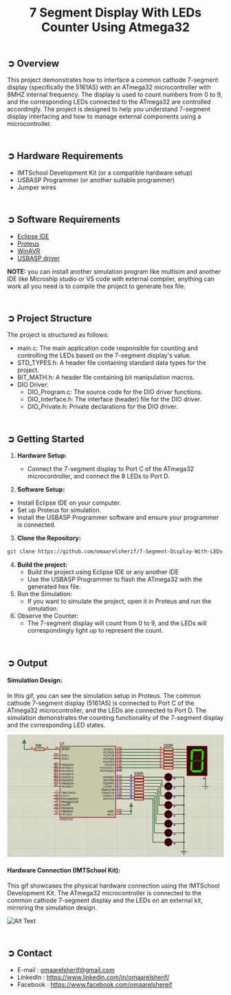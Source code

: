 <!-- PROJECT TITLE -->
<h1 align="center">7 Segment Display With LEDs Counter Using Atmega32</h1>

<!-- OVERVIEW -->
## <br>**➲ Overview**
This project demonstrates how to interface a common cathode 7-segment display (specifically the 5161AS) with an ATmega32 microcontroller with 8MHZ internal frequency. The display is used to count numbers from 0 to 9, and the corresponding LEDs connected to the ATmega32 are controlled accordingly. The project is designed to help you understand 7-segment display interfacing and how to manage external components using a microcontroller.

<!-- HARDWARE REQUIREMENTS -->
## <br>**➲ Hardware Requirements**
* IMTSchool Development Kit (or a compatible hardware setup)
* USBASP Programmer (or another suitable programmer)
* Jumper wires

<!-- SOFTWARE REQUIREMENTS -->
## <br>**➲ Software Requirements**
* <a href="https://www.eclipse.org/downloads/packages/release/2023-06/r/eclipse-ide-cc-developers" target="_blank">Eclipse IDE</a> 
* <a href="https://www.labcenter.com/downloads/" target="_blank">Proteus</a> 
* <a href="https://sourceforge.net/projects/winavr/" target="_blank">WinAVR</a> 
* <a href="https://www.fischl.de/usbasp/" target="_blank">USBASP driver</a> 

**NOTE:** you can install another simulation program like multisim and another IDE like Microship studio or VS code with external compiler, anything can work all you need is to compile the project to generate hex file.

<!-- PROJECT STRUCTURE -->
## <br>**➲ Project Structure**
The project is structured as follows:
* main.c: The main application code responsible for counting and controlling the LEDs based on the 7-segment display's value.
* STD_TYPES.h: A header file containing standard data types for the project.
* BIT_MATH.h: A header file containing bit manipulation macros.
* DIO Driver:
  * DIO_Program.c: The source code for the DIO driver functions.
  * DIO_Interface.h: The interface (header) file for the DIO driver.
  * DIO_Private.h: Private declarations for the DIO driver.

<!-- GETTING STARTED -->
## <br>**➲ Getting Started**
1. **Hardware Setup:**
   * Connect the 7-segment display to Port C of the ATmega32 microcontroller, and connect the 8 LEDs to Port D. 

2. **Software Setup:**
* Install Eclipse IDE on your computer.
* Set up Proteus for simulation.
* Install the USBASP Programmer software and ensure your programmer is connected.
3. **Clone the Repository:**
```sh
git clone https://github.com/omaarelsherif/7-Segment-Display-With-LEDs-Counter-Using-Atmega32.git
```
4. **Build the project:**
   * Build the project using Eclipse IDE or any another IDE
   * Use the USBASP Programmer to flash the ATmega32 with the generated hex file.
5. Run the Simulation:
   * If you want to simulate the project, open it in Proteus and run the simulation.
6. Observe the Counter:
   * The 7-segment display will count from 0 to 9, and the LEDs will correspondingly light up to represent the count.

<!-- OUTPUT -->
## <br>**➲ Output**
<h4>Simulation Design: </h4>
In this gif, you can see the simulation setup in Proteus. The common cathode 7-segment display (5161AS) is connected to Port C of the ATmega32 microcontroller, and the LEDs are connected to Port D. The simulation demonstrates the counting functionality of the 7-segment display and the corresponding LED states.

![Alt Text](7SEG/Output/software.gif)

<h4>Hardware Connection (IMTSchool Kit): </h4>
This gif showcases the physical hardware connection using the IMTSchool Development Kit. The ATmega32 microcontroller is connected to the common cathode 7-segment display and the LEDs on an external kit, mirroring the simulation design.

![Alt Text](7SEG/Output/hardware.gif)

<!-- CONTACT -->
## <br>**➲ Contact**
- E-mail   : [omaarelsherif@gmail.com](mailto:omaarelsherif@gmail.com)
- LinkedIn : https://www.linkedin.com/in/omaarelsherif/
- Facebook : https://www.facebook.com/omaarelshereif
